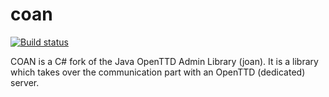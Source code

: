 # coan
[![Build status](https://ci.appveyor.com/api/projects/status/ylsjko6ne4hqbwe5/branch/main?svg=true)](https://ci.appveyor.com/project/matt40k/coan/branch/main)

COAN is a C# fork of the Java OpenTTD Admin Library (joan). It is a library which takes over the communication part with an OpenTTD (dedicated) server.

